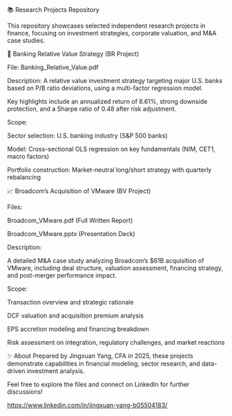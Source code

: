 📚 Research Projects Repository

This repository showcases selected independent research projects in finance, focusing on investment strategies, corporate valuation, and M&A case studies.

🏦 Banking Relative Value Strategy (BR Project)

File: Banking_Relative_Value.pdf

Description:
A relative value investment strategy targeting major U.S. banks based on P/B ratio deviations, using a multi-factor regression model.

Key highlights include an annualized return of 8.61%, strong downside protection, and a Sharpe ratio of 0.48 after risk adjustment.

Scope:

Sector selection: U.S. banking industry (S&P 500 banks)

Model: Cross-sectional OLS regression on key fundamentals (NIM, CET1, macro factors)

Portfolio construction: Market-neutral long/short strategy with quarterly rebalancing

📈 Broadcom’s Acquisition of VMware (BV Project)

Files:

Broadcom_VMware.pdf (Full Written Report)

Broadcom_VMware.pptx (Presentation Deck)

Description:

A detailed M&A case study analyzing Broadcom’s $61B acquisition of VMware, including deal structure, valuation assessment, financing strategy, and post-merger performance impact.

Scope:

Transaction overview and strategic rationale

DCF valuation and acquisition premium analysis

EPS accretion modeling and financing breakdown

Risk assessment on integration, regulatory challenges, and market reactions

✨ About
Prepared by Jingxuan Yang, CFA in 2025, these projects demonstrate capabilities in financial modeling, sector research, and data-driven investment analysis.

Feel free to explore the files and connect on LinkedIn for further discussions!

https://www.linkedin.com/in/jingxuan-yang-b05504183/
